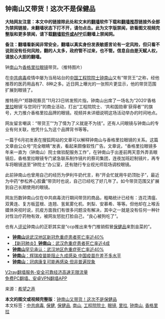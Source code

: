  <h2>钟南山又带货！这次不是保健品</h2> <p class="notice"><b>大陆网友注意：本文中的链接除此处和文末的<a href="https://github.com/bannedbook/fanqiang" >翻墙</a>软件下载和<a href="https://github.com/killgcd/justmysocks/blob/master/README.md">翻墙推荐</a>链接外全部为禁网链接，未翻墙状态下打不开，请勿点击。此为文字版禁闻，欲看图文视频完整版和更多禁闻，请下载<a href="https://github.com/bannedbook/fanqiang">翻墙软件或APP</a>后翻墙上禁闻网。</p><p>备注：翻墙看新闻非常安全，翻墙以真实身份发表敏感言论有一定风险，但只看不说则没有任何风险，翻的人太多，政府管不过来，也不管。信息自由是天赋人权，请放心大胆的翻墙。</b></p>  <div class="entry"> <p id="conimg">钟<a href="https://www.bannedbook.org/bnews/tag/%E5%8D%97%E5%B1%B1/" class="st_tag internal_tag" rel="tag" title="标签 南山 下的日志">南山</a>为<a href="https://www.bannedbook.org/bnews/tag/%e9%a6%99%e6%a0%bc%e9%87%8c%e6%8b%89/" class="st_tag internal_tag" rel="tag" title="标签 香格里拉 下的日志">香格里拉</a><a href="https://www.bannedbook.org/bnews/tag/%e7%9c%bc%e9%95%9c/" class="st_tag internal_tag" rel="tag" title="标签 眼镜 下的日志">眼镜</a>带货。（推特图片）</p> <p>在<a href="https://www.bannedbook.org/bnews/tag/%e4%b8%ad%e5%85%b1%e7%97%85%e6%af%92/" class="st_tag internal_tag" rel="tag" title="标签 中共病毒 下的日志">中共病毒</a>疫情中屡为当局站台的<span class='wp_keywordlink_affiliate'><a href="https://www.bannedbook.org/" title="中国" target="_blank">中国</a></span><a href="https://www.bannedbook.org/bnews/tag/%E5%B7%A5%E7%A8%8B%E9%99%A2%E9%99%A2%E5%A3%AB/" class="st_tag internal_tag" rel="tag" title="标签 工程院院士 下的日志">工程院院士</a><a href="https://www.bannedbook.org/bnews/tag/%e9%92%9f%e5%8d%97%e5%b1%b1/" class="st_tag internal_tag" rel="tag" title="标签 钟南山 下的日志">钟南山</a>又有“带货王”之称，经他推荐的医药用品有7、8种之多。近日网上曝光的一张照片更显示，他的带货范围扩展到眼镜了。</p> <p>推特用户“郑静观察员”11月23日转发照片指，钟南山出席了一场名为“2020‘香格<a href="https://www.bannedbook.org/bnews/tag/%E9%87%8C%E6%8B%89/" class="st_tag internal_tag" rel="tag" title="标签 里拉 下的日志">里拉</a>眼镜’与您同行”的商业活动，打出“工程院院士、‘共和国勋章’获得者’”的旗号，大力推介香格里拉品牌的眼镜。视频并未详细说明这场活动举办的时间地点。</p>  <p>网友留言嘲讽：“带货王”“为了情为了义就是不为钱”。还有人问眼镜与钟南山的专业有何关联，他凭什么为这个品牌背书等等。</p> <p>一篇于6月初发表在搜狐网站的文章可以解释钟南山与香格里拉眼镜的关系。这篇文章由公众号“完全眼睛”发表，看起来颇像软性广告。文章说，“香格里拉眼镜多年来一直为（钟南山）院士做验配服务工作”，在钟南山于出差前两天意外弄丢眼镜后，香格里拉眼镜专门紧急联系制作镜片的蔡司集团，连夜加班赶制镜片，再专车将眼镜送至“钟院士”办公室，还有随行专业视光师现场调校眼镜。</p> <p>此前钟南山也曾用自己的经历为伊利牛奶代言，称“开会忙就用牛奶顶肚子”，最近为中药“参松养心胶囊”带货时也说，自己已经吃了好几年了。如今带货范围又扩展到自己长期使用的眼镜。</p>  <p>网友历数钟南山仅在中共病毒流行期间带货的商品，粗略统计已经有：连花清瘟、双黄连、复方板蓝根、连翘、氢氧雾化机、刺梨、安慕希、等等。但他却在上喉舌媒体央视时说，抗疫方面我们有很多问题没有解决，其中之一就是没有任何一种针对性治疗药物有效，被网友怒批打脸自己，“良心被狗吃了”。</p> <p>也有人<span class='wp_keywordlink_affiliate'><a href="https://www.bannedbook.org/bnews/comments/" title="新闻评论" target="_blank">评论</a></span>钟南山的正职其实是“ccp推出来专门推销假冒<a href="https://www.bannedbook.org/bnews/tag/%E4%BF%9D%E5%81%A5%E5%93%81/" class="st_tag internal_tag" rel="tag" title="标签 保健品 下的日志">保健品</a>来割韭菜的”。</p> <ul class='op-related-articles' title='相关阅读'> <li><a href='https://www.bannedbook.org/bnews/headline/20201121/1434758.html' target='_blank'><b>钟南山</b>说武汉地区新冠危重症患者死亡率近40%</a></li> <li><a href='https://www.bannedbook.org/bnews/baitai/20201120/1434268.html' target='_blank'>【新冠肺炎】<b>钟南山</b>：武汉危重症患者死亡率近4成</a></li> <li><a href='https://www.bannedbook.org/bnews/cbnews/20201120/1434237.html' target='_blank'><b>钟南山</b>罕见承认：武汉地区危重症死亡率近40%</a></li> <li><a href='https://www.bannedbook.org/bnews/baitai/20201116/1431964.html' target='_blank'><b>钟南山</b>：辉瑞疫苗能阻止九成感染 中国疫苗在差不多水平</a></li> <li><a href='https://www.bannedbook.org/bnews/baitai/20201113/1430584.html' target='_blank'><b>钟南山</b>：冠病康复可能再感染 但非普遍现象</a></li> </ul> <p class="texttj"> <a href="https://www.bannedbook.org/forum23/topic22702.html" target="_blank">V2ray翻墙服务-安全可靠经济高速无限流量</a><br/> <a href="https://github.com/bannedbook/fanqiang/wiki/%E7%A6%81%E9%97%BB%E7%BD%91%E5%AE%89%E5%8D%93%E7%BF%BB%E5%A2%99%E6%96%B0%E9%97%BBAPP" target="_blank">免费PC翻墙、安卓VPN翻墙APP</a></p><p> 来源：<span class='wp_keywordlink_affiliate'><a href="https://www.soundofhope.org" title="希望之声" target="_blank">希望之声</a></span> </p> <a name='sharetosocial'></a>       <div><b>本文的图文或视频完整版</b>：<a href='https://www.bannedbook.org/bnews/cbnews/20201124/1436256.html'>钟南山又带货！这次不是保健品</a></div>  </div><!--END ENTRY--> <div class="postfooter"> <div>本文标签：<a href="https://www.bannedbook.org/bnews/tag/%e4%b8%ad%e5%85%b1%e7%97%85%e6%af%92/" rel="tag">中共病毒</a>, <a href="https://www.bannedbook.org/bnews/tag/%e4%bf%9d%e5%81%a5/" rel="tag">保健</a>, <a href="https://www.bannedbook.org/bnews/tag/%E4%BF%9D%E5%81%A5%E5%93%81/" rel="tag">保健品</a>, <a href="https://www.bannedbook.org/bnews/tag/%E5%8D%97%E5%B1%B1/" rel="tag">南山</a>, <a href="https://www.bannedbook.org/bnews/tag/%E5%B7%A5%E7%A8%8B%E9%99%A2%E9%99%A2%E5%A3%AB/" rel="tag">工程院院士</a>, <a href="https://www.bannedbook.org/bnews/tag/%e7%9c%bc%e9%95%9c/" rel="tag">眼镜</a>, <a href="https://www.bannedbook.org/bnews/tag/%E9%87%8C%E6%8B%89/" rel="tag">里拉</a>, <a href="https://www.bannedbook.org/bnews/tag/%e9%92%9f%e5%8d%97%e5%b1%b1/" rel="tag">钟南山</a>, <a href="https://www.bannedbook.org/bnews/tag/%e9%a6%99%e6%a0%bc%e9%87%8c%e6%8b%89/" rel="tag">香格里拉</a></div>  </div><!--END POSTFOOTER--> 